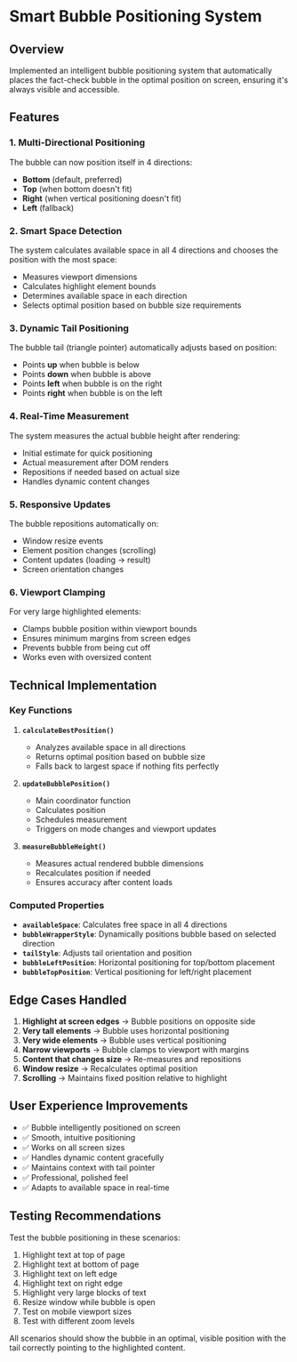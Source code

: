 # Smart Bubble Positioning System

## Overview
Implemented an intelligent bubble positioning system that automatically places the fact-check bubble in the optimal position on screen, ensuring it's always visible and accessible.

## Features

### 1. **Multi-Directional Positioning**
The bubble can now position itself in 4 directions:
- **Bottom** (default, preferred)
- **Top** (when bottom doesn't fit)
- **Right** (when vertical positioning doesn't fit)
- **Left** (fallback)

### 2. **Smart Space Detection**
The system calculates available space in all 4 directions and chooses the position with the most space:
- Measures viewport dimensions
- Calculates highlight element bounds
- Determines available space in each direction
- Selects optimal position based on bubble size requirements

### 3. **Dynamic Tail Positioning**
The bubble tail (triangle pointer) automatically adjusts based on position:
- Points **up** when bubble is below
- Points **down** when bubble is above
- Points **left** when bubble is on the right
- Points **right** when bubble is on the left

### 4. **Real-Time Measurement**
The system measures the actual bubble height after rendering:
- Initial estimate for quick positioning
- Actual measurement after DOM renders
- Repositions if needed based on actual size
- Handles dynamic content changes

### 5. **Responsive Updates**
The bubble repositions automatically on:
- Window resize events
- Element position changes (scrolling)
- Content updates (loading → result)
- Screen orientation changes

### 6. **Viewport Clamping**
For very large highlighted elements:
- Clamps bubble position within viewport bounds
- Ensures minimum margins from screen edges
- Prevents bubble from being cut off
- Works even with oversized content

## Technical Implementation

### Key Functions

1. **`calculateBestPosition()`**
   - Analyzes available space in all directions
   - Returns optimal position based on bubble size
   - Falls back to largest space if nothing fits perfectly

2. **`updateBubblePosition()`**
   - Main coordinator function
   - Calculates position
   - Schedules measurement
   - Triggers on mode changes and viewport updates

3. **`measureBubbleHeight()`**
   - Measures actual rendered bubble dimensions
   - Recalculates position if needed
   - Ensures accuracy after content loads

### Computed Properties

- **`availableSpace`**: Calculates free space in all 4 directions
- **`bubbleWrapperStyle`**: Dynamically positions bubble based on selected direction
- **`tailStyle`**: Adjusts tail orientation and position
- **`bubbleLeftPosition`**: Horizontal positioning for top/bottom placement
- **`bubbleTopPosition`**: Vertical positioning for left/right placement

## Edge Cases Handled

1. **Highlight at screen edges** → Bubble positions on opposite side
2. **Very tall elements** → Bubble uses horizontal positioning
3. **Very wide elements** → Bubble uses vertical positioning
4. **Narrow viewports** → Bubble clamps to viewport with margins
5. **Content that changes size** → Re-measures and repositions
6. **Window resize** → Recalculates optimal position
7. **Scrolling** → Maintains fixed position relative to highlight

## User Experience Improvements

- ✅ Bubble intelligently positioned on screen
- ✅ Smooth, intuitive positioning
- ✅ Works on all screen sizes
- ✅ Handles dynamic content gracefully
- ✅ Maintains context with tail pointer
- ✅ Professional, polished feel
- ✅ Adapts to available space in real-time

## Testing Recommendations

Test the bubble positioning in these scenarios:
1. Highlight text at top of page
2. Highlight text at bottom of page
3. Highlight text on left edge
4. Highlight text on right edge
5. Highlight very large blocks of text
6. Resize window while bubble is open
7. Test on mobile viewport sizes
8. Test with different zoom levels

All scenarios should show the bubble in an optimal, visible position with the tail correctly pointing to the highlighted content.
